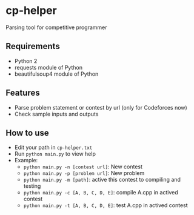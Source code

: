 # cp-helper

Parsing tool for competitive programmer

## Requirements
- Python 2
- requests module of Python
- beautifulsoup4 module of Python

## Features
- Parse problem statement or contest by url (only for Codeforces now)
- Check sample inputs and outputs

## How to use
- Edit your path in ```cp-helper.txt```
- Run ```python main.py``` to view help
- Example: 
	- ```python main.py -n [contest url]```: New contest 
	- ```python main.py -p [problem url]```: New problem
	- ```python main.py -m [path]```: active this contest to compiling and testing
	- ```python main.py -c [A, B, C, D, E]```: compile A.cpp in actived contest	
	- ```python main.py -t [A, B, C, D, E]```: test A.cpp in actived contest
